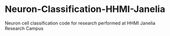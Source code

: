 # Neuron-Classification-HHMI-Janelia
Neuron cell classification code for research performed at HHMI Janelia Research Campus
